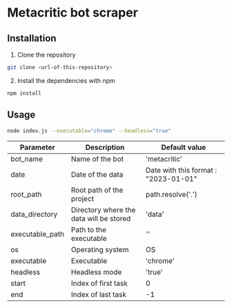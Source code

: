 

# Metacritic bot scraper

## Installation

1. Clone the repository

```bash
git clone <url-of-this-repository>
```

2. Install the dependencies with npm

```bash
npm install
```

## Usage

```bash
node index.js --executable="chrome" --headless="true"
```

| Parameter | Description | Default value |
| --- | --- | --- |
| bot_name | Name of the bot | 'metacritic' |
| date | Date of the data | Date with this format : "2023-01-01" |
| root_path | Root path of the project | path.resolve('.') |
| data_directory | Directory where the data will be stored | 'data' |
| executable_path | Path to the executable | '' |
| os | Operating system | OS |
| executable | Executable | 'chrome' |
| headless | Headless mode | 'true' |
| start | Index of first task | 0 |
| end | Index of last task | -1 |